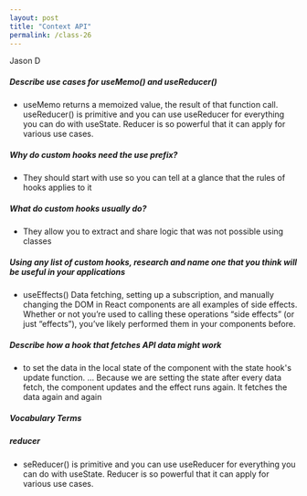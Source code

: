 ```yaml
---
layout: post
title: "Context API"
permalink: /class-26
---
```

Jason D

##### Describe use cases for useMemo() and useReducer()
* useMemo returns a memoized value, the result of that function call. useReducer() is primitive and you can use useReducer for everything you can do with useState. Reducer is so powerful that it can apply for various use cases.

##### Why do custom hooks need the use prefix?
* They should start with use so you can tell at a glance that the rules of hooks applies to it

##### What do custom hooks usually do?
* They allow you to extract and share logic that was not possible using classes

##### Using any list of custom hooks, research and name one that you think will be useful in your applications
* useEffects() Data fetching, setting up a subscription, and manually changing the DOM in React components are all examples of side effects. Whether or not you’re used to calling these operations “side effects” (or just “effects”), you’ve likely performed them in your components before.

##### Describe how a hook that fetches API data might work
* to set the data in the local state of the component with the state hook's update function. ... Because we are setting the state after every data fetch, the component updates and the effect runs again. It fetches the data again and again

##### Vocabulary Terms

##### reducer
* seReducer() is primitive and you can use useReducer for everything you can do with useState. Reducer is so powerful that it can apply for various use cases.